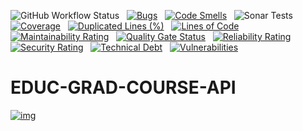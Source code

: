 ![GitHub Workflow Status](https://img.shields.io/github/workflow/status/bcgov/educ-grad-course-api/Build) &nbsp; 
[![Bugs](https://sonarcloud.io/api/project_badges/measure?project=educ-grad-course-api&metric=bugs)](https://sonarcloud.io/summary/new_code?id=educ-grad-course-api) &nbsp;
[![Code Smells](https://sonarcloud.io/api/project_badges/measure?project=educ-grad-course-api&metric=code_smells)](https://sonarcloud.io/summary/new_code?id=educ-grad-course-api) &nbsp;
![Sonar Tests](https://img.shields.io/sonar/tests/educ-grad-course-api?compact_message&server=https%3A%2F%2Fsonarcloud.io) &nbsp;
[![Coverage](https://sonarcloud.io/api/project_badges/measure?project=educ-grad-course-api&metric=coverage)](https://sonarcloud.io/summary/new_code?id=educ-grad-course-api) &nbsp;
[![Duplicated Lines (%)](https://sonarcloud.io/api/project_badges/measure?project=educ-grad-course-api&metric=duplicated_lines_density)](https://sonarcloud.io/summary/new_code?id=educ-grad-course-api) &nbsp;
[![Lines of Code](https://sonarcloud.io/api/project_badges/measure?project=educ-grad-course-api&metric=ncloc)](https://sonarcloud.io/summary/new_code?id=educ-grad-course-api) &nbsp;
[![Maintainability Rating](https://sonarcloud.io/api/project_badges/measure?project=educ-grad-course-api&metric=sqale_rating)](https://sonarcloud.io/summary/new_code?id=educ-grad-course-api) &nbsp;
[![Quality Gate Status](https://sonarcloud.io/api/project_badges/measure?project=educ-grad-course-api&metric=alert_status)](https://sonarcloud.io/summary/new_code?id=educ-grad-course-api) &nbsp;
[![Reliability Rating](https://sonarcloud.io/api/project_badges/measure?project=educ-grad-course-api&metric=reliability_rating)](https://sonarcloud.io/summary/new_code?id=educ-grad-course-api) &nbsp;
[![Security Rating](https://sonarcloud.io/api/project_badges/measure?project=educ-grad-course-api&metric=security_rating)](https://sonarcloud.io/summary/new_code?id=educ-grad-course-api) &nbsp;
[![Technical Debt](https://sonarcloud.io/api/project_badges/measure?project=educ-grad-course-api&metric=sqale_index)](https://sonarcloud.io/summary/new_code?id=educ-grad-course-api) &nbsp;
[![Vulnerabilities](https://sonarcloud.io/api/project_badges/measure?project=educ-grad-course-api&metric=vulnerabilities)](https://sonarcloud.io/summary/new_code?id=educ-grad-course-api) &nbsp;

# EDUC-GRAD-COURSE-API

[![img](https://img.shields.io/badge/Lifecycle-Experimental-339999)](https://github.com/bcgov/repomountie/blob/master/doc/lifecycle-badges.md)
